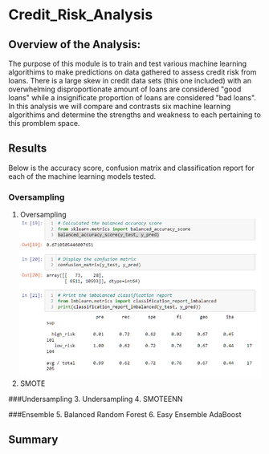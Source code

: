 # Credit_Risk_Analysis

## Overview of the Analysis:

The purpose of this module is to train and test various machine learning algorithims to make predictions on data gathered to assess credit risk from loans.  There is a large skew in credit data sets (this one included) with an overwhelming disproportionate amount of loans are considered "good loans" while a insignificate proportion of loans are considered "bad loans". In this analysis we will compare and contrasts six machine learning algorithims and determine the strengths and weakness to each pertaining to this promblem space.

## Results

Below is the accuracy score, confusion matrix and classification report for each of the machine learning models tested.

### Oversampling
1. Oversampling
![ oversample_output](imgs/oversample_output.PNG)
2. SMOTE

###Undersampling
3. Undersampling
4. SMOTEENN

###Ensemble
5. Balanced Random Forest
6. Easy Ensemble AdaBoost


## Summary